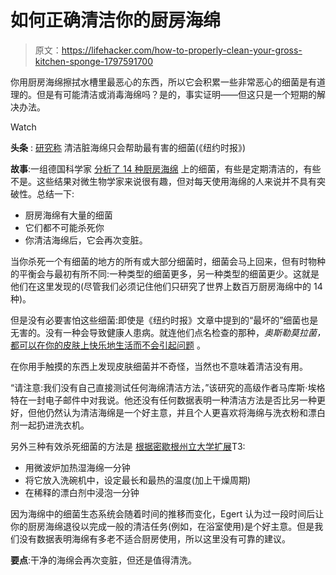 # 如何正确清洁你的厨房海绵

> 原文：<https://lifehacker.com/how-to-properly-clean-your-gross-kitchen-sponge-1797591700>

你用厨房海绵擦拭水槽里最恶心的东西，所以它会积累一些非常恶心的细菌是有道理的。但是有可能清洁或消毒海绵吗？是的，事实证明——但这只是一个短期的解决办法。

Watch

**头条** : [研究称](https://www.nytimes.com/2017/08/04/science/sponges-bacteria-microwaving-cleaning.html?_r=0) 清洁脏海绵只会帮助最有害的细菌(《纽约时报》)

**故事**:一组德国科学家 [分析了 14 种厨房海绵](https://www.nature.com/articles/s41598-017-06055-9) 上的细菌，有些是定期清洁的，有些不是。这些结果对微生物学家来说很有趣，但对每天使用海绵的人来说并不具有突破性。总结一下:

*   厨房海绵有大量的细菌
*   它们都不可能杀死你
*   你清洁海绵后，它会再次变脏。

当你杀死一个有细菌的地方的所有或大部分细菌时，细菌会马上回来，但有时物种的平衡会与最初有所不同:一种类型的细菌更多，另一种类型的细菌更少。这就是他们在这里发现的(尽管我们必须记住他们只研究了世界上数百万厨房海绵中的 14 种)。

但是没有必要害怕这些细菌:即使是《纽约时报》文章中提到的“最坏的”细菌也是无害的。没有一种会导致健康人患病。就连他们点名检查的那种，*奥斯勒莫拉菌，* [都可以在你的皮肤上快乐地生活而不会引起问题](https://www.forbes.com/sites/judystone/2017/08/06/germs-on-your-kitchen-sponge-get-a-grip/#36a19d80746e) 。

在你用手触摸的东西上发现皮肤细菌并不奇怪，当然也不意味着清洁没有用。

“请注意:我们没有自己直接测试任何海绵清洁方法，”该研究的高级作者马库斯·埃格特在一封电子邮件中对我说。他还没有任何数据表明一种清洁方法是否比另一种更好，但他仍然认为清洁海绵是一个好主意，并且个人更喜欢将海绵与洗衣粉和漂白剂一起扔进洗衣机。

另外三种有效杀死细菌的方法是 [根据密歇根州立大学扩展](http://msue.anr.msu.edu/news/sanitizing_kitchen_sponges)T3:

*   用微波炉加热湿海绵一分钟
*   将它放入洗碗机中，设定最长和最热的温度(加上干燥周期)
*   在稀释的漂白剂中浸泡一分钟

因为海绵中的细菌生态系统会随着时间的推移而变化，Egert 认为过一段时间后让你的厨房海绵退役以完成一般的清洁任务(例如，在浴室使用)是个好主意。但是我们没有数据表明海绵有多老不适合厨房使用，所以这里没有可靠的建议。

**要点**:干净的海绵会再次变脏，但还是值得清洗。